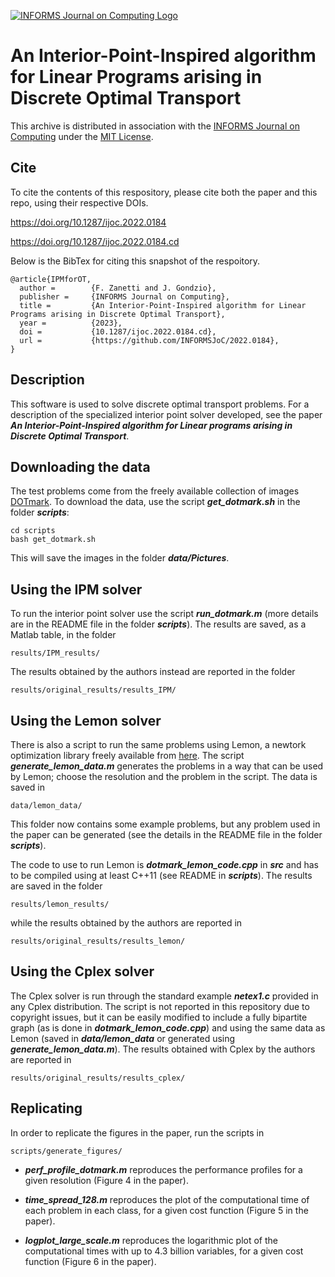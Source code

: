 [![INFORMS Journal on Computing Logo](https://INFORMSJoC.github.io/logos/INFORMS_Journal_on_Computing_Header.jpg)](https://pubsonline.informs.org/journal/ijoc)

# An Interior-Point-Inspired algorithm for Linear Programs arising in Discrete Optimal Transport

This archive is distributed in association with the [INFORMS Journal on
Computing](https://pubsonline.informs.org/journal/ijoc) under the [MIT License](LICENSE).



## Cite

To cite the contents of this respository, please cite both the paper and this repo, using their respective DOIs.

https://doi.org/10.1287/ijoc.2022.0184

https://doi.org/10.1287/ijoc.2022.0184.cd

Below is the BibTex for citing this snapshot of the respoitory.

```
@article{IPMforOT,
  author =        {F. Zanetti and J. Gondzio},
  publisher =     {INFORMS Journal on Computing},
  title =         {An Interior-Point-Inspired algorithm for Linear Programs arising in Discrete Optimal Transport},
  year =          {2023},
  doi =           {10.1287/ijoc.2022.0184.cd},
  url =           {https://github.com/INFORMSJoC/2022.0184},
}  
```

## Description

This software is used to solve discrete optimal transport problems. For a description of the specialized interior point solver developed, see the paper ***An Interior-Point-Inspired algorithm for Linear programs arising in Discrete Optimal Transport***. 


## Downloading the data
The test problems come from the freely available collection of images [DOTmark](http://www.stochastik.math.uni-goettingen.de/index.php?id=215/). To download the data, use the script ***get_dotmark.sh*** in the folder ***scripts***:
```
cd scripts
bash get_dotmark.sh
```
This will save the images in the folder ***data/Pictures***.




## Using the IPM solver

To run the interior point solver use the script ***run_dotmark.m*** (more details are in the README file in the folder ***scripts***). The results are saved, as a Matlab table, in the folder 
```
results/IPM_results/ 
```
The results obtained by the authors instead are reported in the folder
```
results/original_results/results_IPM/
```

## Using the Lemon solver

There is also a script to run the same problems using Lemon, a newtork optimization library freely available from [here](https://lemon.cs.elte.hu/trac/lemon/wiki/Downloads). The script ***generate_lemon_data.m*** generates the problems in a way that can be used by Lemon; choose the resolution and the problem in the script. The data is saved in
```
data/lemon_data/
```
This folder now contains some example problems, but any problem used in the paper can be generated (see the details in the README file in the folder ***scripts***).

The code to use to run Lemon is ***dotmark_lemon_code.cpp*** in ***src*** and has to be compiled using at least C++11 (see README in ***scripts***). The results are saved in the folder
```
results/lemon_results/
```
while the results obtained by the authors are reported in
```
results/original_results/results_lemon/
```


## Using the Cplex solver

The Cplex solver is run through the standard example ***netex1.c*** provided in any Cplex distribution. The script is not reported in this repository due to copyright issues, but it can be easily modified to include a fully bipartite graph (as is done in ***dotmark_lemon_code.cpp***) and using the same data as Lemon (saved in ***data/lemon_data*** or generated using ***generate_lemon_data.m***). The results obtained with Cplex by the authors are reported in 
```
results/original_results/results_cplex/
```







## Replicating

In order to replicate the figures in the paper, run the scripts in
```
scripts/generate_figures/
```

- ***perf_profile_dotmark.m*** reproduces the performance profiles for a given resolution (Figure 4 in the paper).

- ***time_spread_128.m*** reproduces the plot of the computational time of each problem in each class, for a given cost function (Figure 5 in the paper).

- ***logplot_large_scale.m*** reproduces the logarithmic plot of the computational times with up to 4.3 billion variables, for a given cost function (Figure 6 in the paper).
























